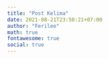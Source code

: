 ```yaml
---
title: "Post Kelima"
date: 2021-08-21T23:50:21+07:00
author: "Ferilee"
math: true
fontawesome: true
social: true
---
```

